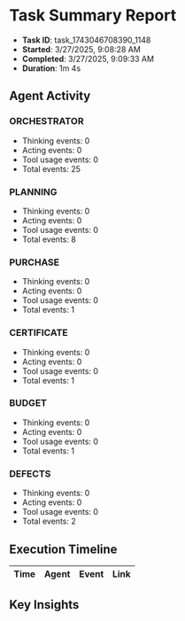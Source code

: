 # Task Summary Report

- **Task ID**: task_1743046708390_1148
- **Started**: 3/27/2025, 9:08:28 AM
- **Completed**: 3/27/2025, 9:09:33 AM
- **Duration**: 1m 4s

## Agent Activity

### ORCHESTRATOR

- Thinking events: 0
- Acting events: 0
- Tool usage events: 0
- Total events: 25

### PLANNING

- Thinking events: 0
- Acting events: 0
- Tool usage events: 0
- Total events: 8

### PURCHASE

- Thinking events: 0
- Acting events: 0
- Tool usage events: 0
- Total events: 1

### CERTIFICATE

- Thinking events: 0
- Acting events: 0
- Tool usage events: 0
- Total events: 1

### BUDGET

- Thinking events: 0
- Acting events: 0
- Tool usage events: 0
- Total events: 1

### DEFECTS

- Thinking events: 0
- Acting events: 0
- Tool usage events: 0
- Total events: 2

## Execution Timeline

| Time | Agent | Event | Link |
| ---- | ----- | ----- | ---- |

## Key Insights

